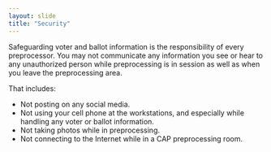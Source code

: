 ```yaml
---
layout: slide
title: "Security"
---
```


Safeguarding voter and ballot information is the responsibility of every preprocessor.  You may not communicate any information you see or hear to any unauthorized person while preprocessing is in session as well as when you leave the preprocessing area. 

That includes:
*  Not posting on any social media.
*  Not using your cell phone at the workstations, and especially while handling any voter or ballot information.
*  Not taking photos while in preprocessing.           
*  Not connecting to the Internet while in a CAP preprocessing room.
